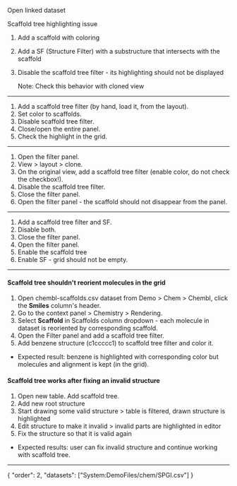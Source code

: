 Open linked dataset

Scaffold tree highlighting issue

1. Add a scaffold with coloring
2. Add a SF (Structure Filter) with a substructure that intersects with the scaffold
3. Disable the scaffold tree filter - its highlighting should not be displayed

   Note: Check this behavior with cloned view

***
1. Add a scaffold tree filter (by hand, load it, from the layout).
2. Set color to scaffolds.
3. Disable scaffold tree filter.
3. Close/open the entire panel.
3. Check the highlight in the grid.

***
1. Open the filter panel.
2. View > layout > clone.
2. On the original view, add a scaffold tree filter (enable color, do not check the checkbox!).
3. Disable the scaffold tree filter.
3. Close the filter panel.
3. Open the filter panel - the scaffold should not disappear from the panel.

***
1. Add a scaffold tree filter and SF.
2. Disable both.
3. Close the filter panel.
4. Open the filter panel.
5. Enable the scaffold tree
4. Enable SF - grid should not be empty.

***

#### Scaffold tree shouldn't reorient molecules in the grid

1. Open chembl-scaffolds.csv dataset from Demo > Chem > Chembl, click the **Smiles** column's header.
2. Go to the context panel > Chemistry > Rendering.
3. Select **Scaffold** in Scaffolds column dropdown - each molecule in dataset is reoriented by corresponding scaffold.
4. Open the Filter panel and add a scaffold tree filter.
3. Add benzene structure (c1ccccc1) to scaffold tree filter and color it.

- Expected result: benzene is highlighted with corresponding color but molecules and alignment is kept (in the grid).

#### Scaffold tree works after fixing an invalid structure

1. Open new table. Add scaffold tree.
2. Add new root structure
3. Start drawing some valid structure > table is filtered, drawn structure is highlighted
4. Edit structure to make it invalid > invalid parts are highlighted in editor
5. Fix the structure so that it is valid again
- Expected results: user can fix invalid structure and continue working with scaffold tree.

---
{
"order": 2,
"datasets": ["System:DemoFiles/chem/SPGI.csv"]
}
